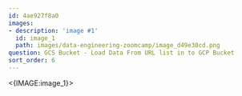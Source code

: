 ```yaml
---
id: 4ae927f8a0
images:
- description: 'image #1'
  id: image_1
  path: images/data-engineering-zoomcamp/image_d49e30cd.png
question: GCS Bucket - Load Data From URL list in to GCP Bucket
sort_order: 6
---
```


<{IMAGE:image_1}>

